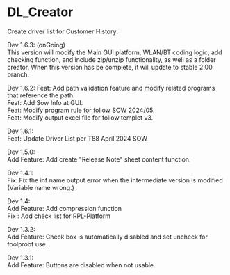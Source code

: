 # DL_Creator
Create driver list for Customer History:  

Dev 1.6.3: (onGoing)  
This version will modify the Main GUI platform, WLAN/BT coding logic, add checking function, and include zip/unzip functionality, as well as a folder creator.
When this version has be complete, it will update to stable 2.00 branch.  

Dev 1.6.2:
Feat: Add path validation feature and modify related programs that reference the path.  
Feat: Add Sow Info at GUI.  
Feat: Modify program rule for follow SOW 2024/05.  
Feat: Modify output excel file for follow templet v3.  

Dev 1.6.1:  
Feat: Update Driver List per T88 April 2024 SOW

Dev 1.5.0:  
Add Feature: Add create "Release Note" sheet content function.

Dev 1.4.1:  
Fix: Fix the inf name output error when the intermediate version is modified (Variable name wrong.)  

Dev 1.4:  
Add Feature: Add compression function  
Fix : Add check list for RPL-Platform  

Dev 1.3.2:  
Add Feature: Check box is automatically disabled and set uncheck for foolproof use.  

Dev 1.3.1:   
Add Feature: Buttons are disabled when not usable.
